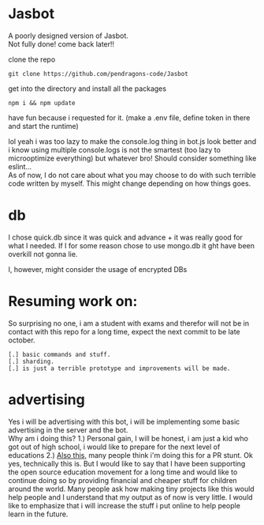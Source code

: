 # Jasbot
A poorly designed version of Jasbot.    
Not fully done! come back later!!   

clone the repo    
```
git clone https://github.com/pendragons-code/Jasbot
```

get into the directory and install all the packages   
```
npm i && npm update
```

have fun because i requested for it. (make a .env file, define token in there and start the runtime)    


lol yeah i was too lazy to make the console.log thing in bot.js look better and i know using multiple console.logs is not the smartest (too lazy to microoptimize everything) but whatever bro!
Should consider something like eslint...        
    As of now, I do not care about what you may choose to do with such terrible code written by myself.
    This might change depending on how things goes.

# db
I chose quick.db since it was quick and advance + it was really good for what I needed. If I for some reason chose to use mongo.db it ght have been overkill not gonna lie.


I, however, might consider the usage of encrypted DBs

# Resuming work on:
So surprising no one, i am a student with exams and therefor will not be in contact with this repo for a long time, expect the next commit to be late october.
```
[.] basic commands and stuff.
[.] sharding.
[.] is just a terrible prototype and improvements will be made.
```
# advertising

Yes i will be advertising with this bot, i will be implementing some basic advertising in the server and the bot.       
Why am i doing this?
1.) Personal gain, I will be honest, i am just a kid who got out of high school, i would like to prepare for the next level of educations
2.) [Also this](https://help.unicef.org/?country=SG&gclid=Cj0KCQjw08aYBhDlARIsAA_gb0dKglzLKjs81QBdnLsIzXmEo8CxFeT_nLeL-4XE9jgDJ6eX3Biw-b4aAv8CEALw_wcB), many people think i'm doing this for a PR stunt. Ok yes, technically this is. But I would like to say that I have been supporting the open source education movement for a long time and would like to continue doing so by providing financial and cheaper stuff for children around the world. Many people ask how making tiny projects like this would help people and I understand that my output as of now is very little. I would like to emphasize that i will increase the stuff i put online to help people learn in the future.
